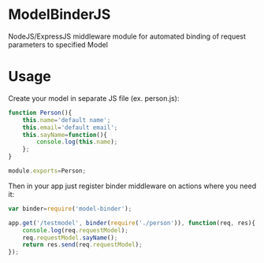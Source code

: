 ModelBinderJS
========

NodeJS/ExpressJS middleware module for automated binding of request parameters to specified Model

Usage
=====

Create your model in separate JS file (ex. person.js):
```javascript
function Person(){
    this.name='default name';
    this.email='default email';
    this.sayName=function(){
        console.log(this.name);
    };
}

module.exports=Person;
```

Then in your app just register binder middleware on actions where you need it:
```javascript
var binder=require('model-binder');

app.get('/testmodel', binder(require('./person')), function(req, res){
    console.log(req.requestModel);
    req.requestModel.sayName();
    return res.send(req.requestModel);
});
```


